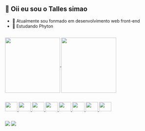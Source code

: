  ## 👋  Oii eu sou o  Talles simao
- 👀 Atualmente sou fonmado em desenvolvimento web front-end
- 🌱 Estudando Phyton


##

<div>
  <a href = "https://github.com/Tallesco201">
    <img align="center" height= "180em" src="https://github-readme-stats.vercel.app/api?username=Tallesco201&count_private=true&show_icons=true&theme=aura"/>
    <img align="center"height= "180em" src="https://github-readme-stats.vercel.app/api/top-langs/?username=Tallesco201&theme=algolia"/>
</div>
  
  
  ##
  
  <div style="display: inline block">
   <img aligt="center" height="30" width="40" src="https://cdn.jsdelivr.net/gh/devicons/devicon/icons/figma/figma-original.svg"/>    <img aligt="center" height="30" width="40" src="https://cdn.jsdelivr.net/gh/devicons/devicon/icons/react/react-original.svg"/>
   <img aligt="center" height="30" width="40" src="https://cdn.jsdelivr.net/gh/devicons/devicon/icons/javascript/javascript-plain.svg"/>
   <img aligt="center" height="30" width="40" src="https://cdn.jsdelivr.net/gh/devicons/devicon/icons/html5/html5-original.svg"/>
   <img aligt="center" height="30" width="40" src="https://cdn.jsdelivr.net/gh/devicons/devicon/icons/git/git-original.svg"/>
   <img aligt="center" height="30" width="40" src="https://cdn.jsdelivr.net/gh/devicons/devicon/icons/github/github-original.svg"/>
   <img aligt="center" height="30" width="40" src="https://cdn.jsdelivr.net/gh/devicons/devicon/icons/css3/css3-original.svg"/>
   <img aligt="center" height="30" width="40" src="https://cdn.jsdelivr.net/gh/devicons/devicon/icons/typescript/typescript-original.svg"/>
  </div>
   
  
  ##
  
  <div>
    <a href="https://mail.google.com/mail/u/0/?tab=rm#inbox" target="_blank" ><img src="https://img.shields.io/badge/Gmail-D14836?style=for-the-badge&logo=gmail&logoColor=white"/></a>
    <a href="https://www.linkedin.com/in/talles-simao-1a0852235/" target="_blank" ><img src="https://img.shields.io/badge/LinkedIn-0077B5?style=for-the-badge&logo=linkedin&logoColor=white"/></a>
  </div>

